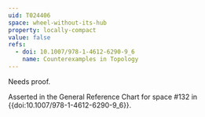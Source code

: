 ```yaml
---
uid: T024406
space: wheel-without-its-hub
property: locally-compact
value: false
refs:
  - doi: 10.1007/978-1-4612-6290-9_6
    name: Counterexamples in Topology
---
```

Needs proof.

Asserted in the General Reference Chart for space #132 in
{{doi:10.1007/978-1-4612-6290-9_6}}.
